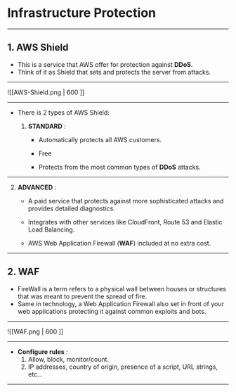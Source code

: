 # Infrastructure Protection

---

## 1. AWS Shield

- This is a service that AWS offer for protection against **DDoS**.
- Think of it as Shield that sets and protects the server from attacks.

---

![[AWS-Shield.png | 600 ]]

---

- There is 2 types of AWS Shield:
	1. **STANDARD** :
	
		- Automatically protects all AWS customers.
		
		- Free
		
		- Protects from the most common types of **DDoS** attacks.
---
2. **ADVANCED** : 

	- A paid service that protects against more sophisticated attacks and provides detailed diagnostics.
	
	- Integrates with other services like CloudFront, Route 53 and Elastic Load Balancing.
	
	- AWS Web Application Firewall (**WAF**) included at no extra cost.

---

## 2. WAF

- FireWall is a term refers to a physical wall between houses or structures that was meant to prevent the spread of fire.
- Same in technology, a Web Application Firewall also set in front of your web applications protecting it against common exploits and bots.

---

![[WAF.png | 600 ]]

---

- **Configure rules** :
	1. Allow, block, monitor/count.
	2. IP addresses, country of origin, presence of a script, URL strings, etc...

---
